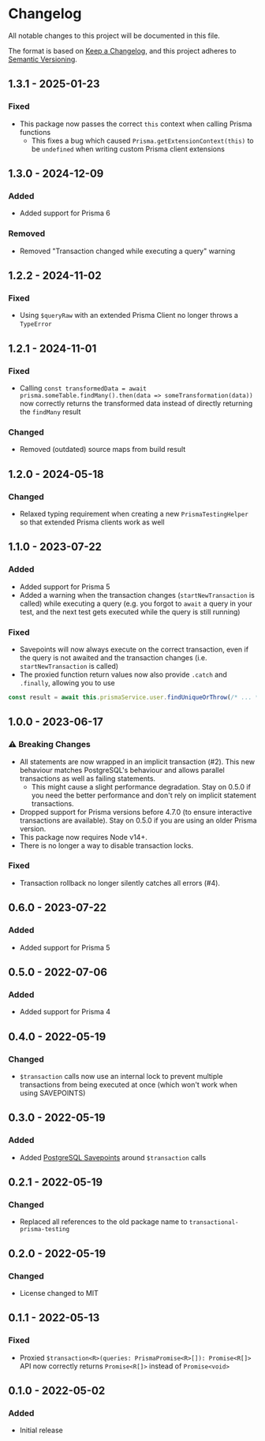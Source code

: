 # Changelog
All notable changes to this project will be documented in this file.

The format is based on [Keep a Changelog](https://keepachangelog.com/en/1.0.0/),
and this project adheres to [Semantic Versioning](https://semver.org/spec/v2.0.0.html).

## 1.3.1 - 2025-01-23
### Fixed
- This package now passes the correct `this` context when calling Prisma functions
  - This fixes a bug which caused `Prisma.getExtensionContext(this)` to be `undefined` when writing custom Prisma client extensions

## 1.3.0 - 2024-12-09
### Added
- Added support for Prisma 6

### Removed
- Removed "Transaction changed while executing a query" warning

## 1.2.2 - 2024-11-02
### Fixed
- Using `$queryRaw` with an extended Prisma Client no longer throws a `TypeError`

## 1.2.1 - 2024-11-01
### Fixed
- Calling `const transformedData = await prisma.someTable.findMany().then(data => someTransformation(data))` now correctly returns the transformed data instead of directly returning the `findMany` result

### Changed
- Removed (outdated) source maps from build result

## 1.2.0 - 2024-05-18
### Changed
- Relaxed typing requirement when creating a new `PrismaTestingHelper` so that extended Prisma clients work as well

## 1.1.0 - 2023-07-22
### Added
- Added support for Prisma 5
- Added a warning when the transaction changes (`startNewTransaction` is called) while executing a query 
  (e.g. you forgot to `await` a query in your test, and the next test gets executed while the query is still running)

### Fixed
- Savepoints will now always execute on the correct transaction, even if the query is not awaited and the transaction changes (i.e. `startNewTransaction` is called)
- The proxied function return values now also provide `.catch` and `.finally`, allowing you to use
```ts
const result = await this.prismaService.user.findUniqueOrThrow(/* ... */).catch(/* ... */);
```

## 1.0.0 - 2023-06-17
###  :warning: Breaking Changes
- All statements are now wrapped in an implicit transaction (#2).
  This new behaviour matches PostgreSQL's behaviour and allows parallel transactions as well as failing statements.
  - This might cause a slight performance degradation. Stay on 0.5.0 if you need the better performance and don't rely on implicit statement transactions.
- Dropped support for Prisma versions before 4.7.0 (to ensure interactive transactions are available). Stay on 0.5.0 if you are using an older Prisma version.
- This package now requires Node v14+.
- There is no longer a way to disable transaction locks.

### Fixed
- Transaction rollback no longer silently catches all errors (#4).

## 0.6.0 - 2023-07-22
### Added
- Added support for Prisma 5

## 0.5.0 - 2022-07-06
### Added
- Added support for Prisma 4

## 0.4.0 - 2022-05-19
### Changed
- `$transaction` calls now use an internal lock to prevent multiple transactions from being executed at once (which won't work when using SAVEPOINTS)

## 0.3.0 - 2022-05-19
### Added
- Added <a href="https://www.postgresql.org/docs/current/sql-savepoint.html">PostgreSQL Savepoints</a> around `$transaction` calls

## 0.2.1 - 2022-05-19
### Changed
- Replaced all references to the old package name to `transactional-prisma-testing`

## 0.2.0 - 2022-05-19
### Changed
- License changed to MIT

## 0.1.1 - 2022-05-13
### Fixed
- Proxied `$transaction<R>(queries: PrismaPromise<R>[]): Promise<R[]>` API now correctly returns `Promise<R[]>` instead of `Promise<void>`

## 0.1.0 - 2022-05-02
### Added
- Initial release
